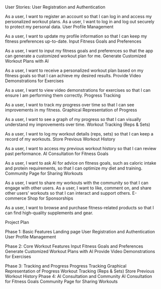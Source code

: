 User Stories:
User Registration and Authentication

As a user, I want to register an account so that I can log in and access my personalized workout plans.
As a user, I want to log in and log out securely to protect my personal data.
User Profile Management

As a user, I want to update my profile information so that I can keep my fitness preferences up-to-date.
Input Fitness Goals and Preferences

As a user, I want to input my fitness goals and preferences so that the app can generate a customized workout plan for me.
Generate Customized Workout Plans with AI

As a user, I want to receive a personalized workout plan based on my fitness goals so that I can achieve my desired results.
Provide Video Demonstrations for Exercises

As a user, I want to view video demonstrations for exercises so that I can ensure I am performing them correctly.
Progress Tracking

As a user, I want to track my progress over time so that I can see improvements in my fitness.
Graphical Representation of Progress

As a user, I want to see a graph of my progress so that I can visually understand my improvements over time.
Workout Tracking (Reps & Sets)

As a user, I want to log my workout details (reps, sets) so that I can keep a record of my workouts.
Store Previous Workout History

As a user, I want to access my previous workout history so that I can review past performance.
AI Consultation for Fitness Goals

As a user, I want to ask AI for advice on fitness goals, such as caloric intake and protein requirements, so that I can optimize my diet and training.
Community Page for Sharing Workouts

As a user, I want to share my workouts with the community so that I can engage with other users.
As a user, I want to like, comment on, and share other users' workouts so that I can interact and support others.
E-commerce Shop for Sponsorships

As a user, I want to browse and purchase fitness-related products so that I can find high-quality supplements and gear.


Project Plan

Phase 1: Basic Features
Landing page
User Registration and Authentication
User Profile Management

Phase 2: Core Workout Features
Input Fitness Goals and Preferences
Generate Customized Workout Plans with AI
Provide Video Demonstrations for Exercises

Phase 3: Tracking and Progress
Progress Tracking
Graphical Representation of Progress
Workout Tracking (Reps & Sets)
Store Previous Workout History
Phase 4: AI Consultation and Community
AI Consultation for Fitness Goals
Community Page for Sharing Workouts